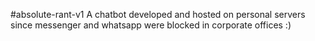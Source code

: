 #absolute-rant-v1
A chatbot developed and hosted on personal servers since messenger and whatsapp were blocked in corporate offices :)
